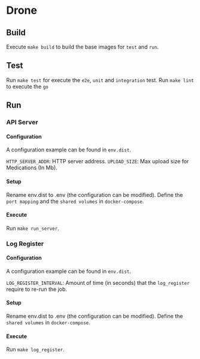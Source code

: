 # Drone

## Build

Execute `make build` to build the base images for `test` and `run`.

## Test

Run `make test` for execute the `e2e`, `unit` and `integration` test.
Run `make lint` to execute the `go`

## Run

### API Server

#### Configuration

A configuration example can be found in `env.dist`.

`HTTP_SERVER_ADDR`: HTTP server address.
`UPLOAD_SIZE`: Max upload size for Medications (In Mb).

#### Setup

Rename env.dist to .env (the configuration can be modified).
Define the `port mapping` and the `shared volumes` in `docker-compose`.

#### Execute

Run `make run_server`.

### Log Register

#### Configuration
A configuration example can be found in `env.dist`.

`LOG_REGISTER_INTERVAL`: Amount of time (in seconds) that the `log_register` require to re-run the job.

#### Setup

Rename env.dist to .env (the configuration can be modified).
Define the `shared volumes` in `docker-compose`.

#### Execute

Run `make log_register`.
